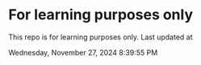# For learning purposes only
This repo is for learning purposes only.
Last updated at

Wednesday, November 27, 2024 8:39:55 PM

